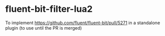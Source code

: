 # fluent-bit-filter-lua2

To implement https://github.com/fluent/fluent-bit/pull/5271 in a standalone plugin (to use until the PR is merged)
